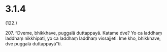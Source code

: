 

# 3.1.4



(122.)

207\. “Dveme, bhikkhave, puggalā duttappayā. Katame dve? Yo ca laddhaṃ laddhaṃ nikkhipati, yo ca laddhaṃ laddhaṃ vissajjeti. Ime kho, bhikkhave, dve puggalā duttappayā”ti.



